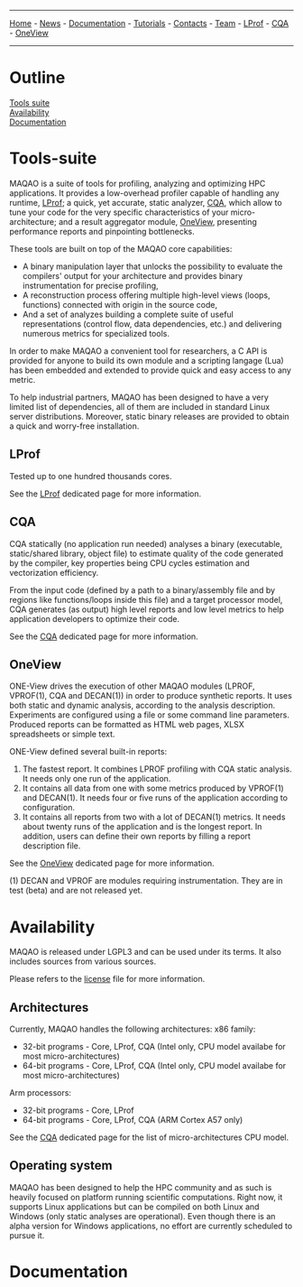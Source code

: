 ------
[Home](index.md) - 
[News](news.md) - 
[Documentation](documentation.md) - 
[Tutorials](tutorials.md) -
[Contacts](contacts.md) -
[Team](team.md) -
[LProf](lprof.md) -
[CQA](cqa.md) -
[OneView](oneview.md)

------

# Outline

[Tools suite](#Tools-suite)   
[Availability](#availability)   
[Documentation](#documentation)   

# Tools-suite

MAQAO is a suite of tools for profiling, analyzing and optimizing HPC applications. It provides a low-overhead profiler capable of handling any runtime, [LProf](##LProf); a quick, yet accurate, static analyzer, [CQA](##CQA), which allow to tune your code for the very specific characteristics of your micro-architecture; and a result aggregator module, [OneView](##OneView), presenting performance reports and pinpointing bottlenecks.

These tools are built on top of the MAQAO core capabilities:
* A binary manipulation layer that unlocks the possibility to evaluate the compilers' output for your architecture and provides binary instrumentation for precise profiling,
* A reconstruction process offering multiple high-level views (loops, functions) connected with origin in the source code,
* And a set of analyzes building a complete suite of useful representations (control flow, data dependencies, etc.) and delivering numerous metrics for specialized tools.

In order to make MAQAO a convenient tool for researchers, a C API is provided for anyone to build its own module and a scripting langage (Lua) has been embedded and extended to provide quick and easy access to any metric.

To help industrial partners, MAQAO has been designed to have a very limited list of dependencies, all of them are included in standard Linux server distributions. Moreover, static binary releases are provided to obtain a quick and worry-free installation.

## LProf

Tested up to one hundred thousands cores.

See the [LProf](lprof.md) dedicated page for more information.

## CQA

CQA statically (no application run needed) analyses a binary (executable, static/shared library, object file) to estimate quality of the code generated by the compiler, key properties being CPU cycles estimation and vectorization efficiency.

From the input code (defined by a path to a binary/assembly file and by regions like functions/loops inside this file) and a target processor model, CQA generates (as output) high level reports and low level metrics to help application developers to optimize their code.

See the [CQA](cqa.md) dedicated page for more information.

## OneView

ONE-View drives the execution of other MAQAO modules (LPROF, VPROF(1), CQA and DECAN(1)) in order to produce synthetic reports. It uses both static and dynamic analysis, according to the analysis description. Experiments are configured using a file or some command line parameters. Produced reports can be formatted as HTML web pages, XLSX spreadsheets or simple text.

ONE-View defined several built-in reports:

1. The fastest report. It combines LPROF profiling with CQA static analysis. It needs only one run of the application.
2. It contains all data from one with some metrics produced by VPROF(1) and DECAN(1). It needs four or five runs of the application according to configuration.
3. It contains all reports from two with a lot of DECAN(1) metrics. It needs about twenty runs of the application and is the longest report.
In addition, users can define their own reports by filling a report description file.

See the [OneView](oneview.md) dedicated page for more information.

(1) DECAN and VPROF are modules requiring instrumentation. They are in test (beta) and are not released yet.

# Availability

MAQAO is released under LGPL3 and can be used under its terms. It also includes sources from various sources.

Please refers to the [license](license) file for more information.

## Architectures

Currently, MAQAO handles the following architectures:
x86 family: 
* 32-bit programs - Core, LProf, CQA (Intel only, CPU model availabe for most micro-architectures)
* 64-bit programs - Core, LProf, CQA (Intel only, CPU model availabe for most micro-architectures)

Arm processors:
* 32-bit programs - Core, LProf
* 64-bit programs - Core, LProf, CQA (ARM Cortex A57 only)

See the [CQA](cqa.md) dedicated page for the list of micro-architectures CPU model.

## Operating system

MAQAO has been designed to help the HPC community and as such is heavily focused on platform running scientific computations. Right now, it supports Linux applications but can be compiled on both Linux and Windows (only static analyses are operational).
Even though there is an alpha version for Windows applications, no effort are currently scheduled to pursue it.

# Documentation

